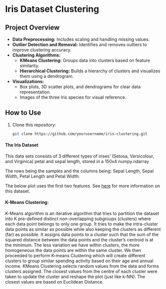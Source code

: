 # Iris Dataset Clustering

## Project Overview

- **Data Preprocessing:** Includes scaling and handling missing values.
- **Outlier Detection and Removal:** Identifies and removes outliers to improve clustering accuracy.
- **Clustering Algorithms:**
  - **KMeans Clustering:** Groups data into clusters based on feature similarity.
  - **Hierarchical Clustering:** Builds a hierarchy of clusters and visualizes them using a dendrogram.
- **Visualizations:** 
  - Box plots, 3D scatter plots, and dendrograms for clear data representation.
  - Images of the three Iris species for visual reference.

## How to Use

1. Clone this repository:
   ```bash
   git clone https://github.com/yourusername/iris-clustering.git


#### The Iris Dataset
This data sets consists of 3 different types of irises’ (Setosa, Versicolour, and Virginica) petal and sepal length, stored in a 150x4 numpy.ndarray

The rows being the samples and the columns being: Sepal Length, Sepal Width, Petal Length and Petal Width.

The below plot uses the first two features. See [here](https://en.wikipedia.org/wiki/Iris_flower_data_set) for more information on this dataset.


#### K-Means Clustering:

K-Means algorithm is an iterative algorithm that tries to partition the dataset into K
pre-defined distinct non-overlapping subgroups (clusters) where each data point belongs
to only one group. It tries to make the intra-cluster data points as similar as possible
while also keeping the clusters as different (far) as possible. It assigns data points to a
cluster such that the sum of the squared distance between the data points and the
cluster’s centroid is at the minimum. The less variation we have within clusters, the
more homogeneous the data points are within the same cluster.
We then proceeded to perform K-means Clustering which will create different
clusters to group similar spending activity based on their age and annual income. KMeans Clustering selects random values from the data and forms clusters assigned. The
closest values from the centre of each cluster were taken to update the cluster and
reshape the plot (just like k-NN). The closest values are based on Euclidean Distance.

